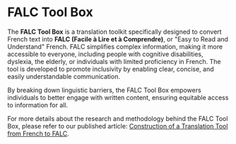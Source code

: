 # FALC Tool Box

The **FALC Tool Box** is a translation toolkit specifically designed to convert French text into **FALC (Facile à Lire et à Comprendre)**, or "Easy to Read and Understand" French. FALC simplifies complex information, making it more accessible to everyone, including people with cognitive disabilities, dyslexia, the elderly, or individuals with limited proficiency in French. The tool is developed to promote inclusivity by enabling clear, concise, and easily understandable communication.

By breaking down linguistic barriers, the FALC Tool Box empowers individuals to better engage with written content, ensuring equitable access to information for all.

For more details about the research and methodology behind the FALC Tool Box, please refer to our published article: [Construction of a Translation Tool from French to FALC](https://www.researchgate.net/publication/363780793_CONSTRUCTION_OF_A_TRANSLATION_TOOL_FROM_FRENCH_TO_FALC).
